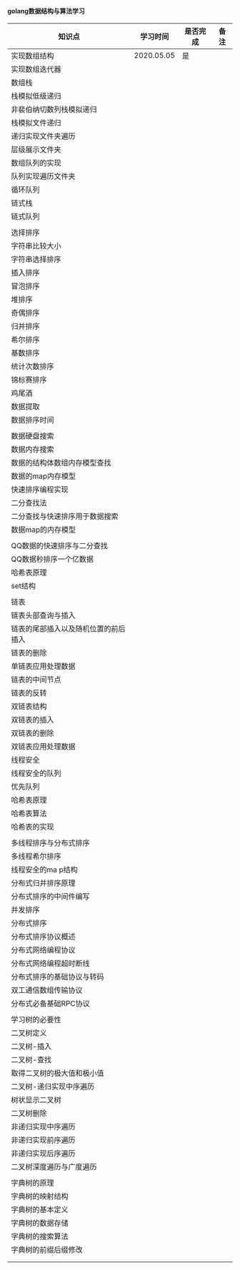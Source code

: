 #### golang数据结构与算法学习

| 知识点                               | 学习时间   | 是否完成 | 备注 |
| ------------------------------------ | ---------- | -------- | ---- |
| 实现数组结构                         | 2020.05.05 | 是       |      |
| 实现数组迭代器                       |            |          |      |
| 数组栈                               |            |          |      |
| 栈模拟低级递归                       |            |          |      |
| 非裴伯纳切数列栈模拟递归             |            |          |      |
| 栈模拟文件递归                       |            |          |      |
| 递归实现文件夹遍历                   |            |          |      |
| 层级展示文件夹                       |            |          |      |
| 数组队列的实现                       |            |          |      |
| 队列实现遍历文件夹                   |            |          |      |
| 循环队列                             |            |          |      |
| 链式栈                               |            |          |      |
| 链式队列                             |            |          |      |
|                                      |            |          |      |
| 选择排序                             |            |          |      |
| 字符串比较大小                       |            |          |      |
| 字符串选择排序                       |            |          |      |
| 插入排序                             |            |          |      |
| 冒泡排序                             |            |          |      |
| 堆排序                               |            |          |      |
| 奇偶排序                             |            |          |      |
| 归并排序                             |            |          |      |
| 希尔排序                             |            |          |      |
| 基数排序                             |            |          |      |
| 统计次数排序                         |            |          |      |
| 锦标赛排序                           |            |          |      |
| 鸡尾酒                               |            |          |      |
| 数据提取                             |            |          |      |
| 数据排序时间                         |            |          |      |
|                                      |            |          |      |
| 数据硬盘搜索                         |            |          |      |
| 数据内存搜索                         |            |          |      |
| 数据的结构体数组内存模型查找         |            |          |      |
| 数据的map内存模型                    |            |          |      |
| 快速排序编程实现                     |            |          |      |
| 二分查找法                           |            |          |      |
| 二分查找与快速排序用于数据搜索       |            |          |      |
| 数据map的内存模型                    |            |          |      |
|                                      |            |          |      |
| QQ数据的快速排序与二分查找           |            |          |      |
| QQ数据秒排序一个亿数据               |            |          |      |
| 哈希表原理                           |            |          |      |
| set结构                              |            |          |      |
|                                      |            |          |      |
| 链表                                 |            |          |      |
| 链表头部查询与插入                   |            |          |      |
| 链表的尾部插入以及随机位置的前后插入 |            |          |      |
| 链表的删除                           |            |          |      |
| 单链表应用处理数据                   |            |          |      |
| 链表的中间节点                       |            |          |      |
| 链表的反转                           |            |          |      |
| 双链表结构                           |            |          |      |
| 双链表的插入                         |            |          |      |
| 双链表的删除                         |            |          |      |
| 双链表应用处理数据                   |            |          |      |
| 线程安全                             |            |          |      |
| 线程安全的队列                       |            |          |      |
| 优先队列                             |            |          |      |
| 哈希表原理                           |            |          |      |
| 哈希表算法                           |            |          |      |
| 哈希表的实现                         |            |          |      |
|                                      |            |          |      |
| 多线程排序与分布式排序               |            |          |      |
| 多线程希尔排序                       |            |          |      |
| 线程安全的ma p结构                   |            |          |      |
| 分布式归并排序原理                   |            |          |      |
| 分布式排序的中间件编写               |            |          |      |
| 并发排序                             |            |          |      |
| 分布式排序                           |            |          |      |
| 分布式排序协议概述                   |            |          |      |
| 分布式网络编程协议                   |            |          |      |
| 分布式网络编程超时断线               |            |          |      |
| 分布式排序的基础协议与转码           |            |          |      |
| 双工通信数组传输协议                 |            |          |      |
| 分布式必备基础RPC协议                |            |          |      |
|                                      |            |          |      |
| 学习树的必要性                       |            |          |      |
| 二叉树定义                           |            |          |      |
| 二叉树-插入                          |            |          |      |
| 二叉树-查找                          |            |          |      |
| 取得二叉树的极大值和极小值           |            |          |      |
| 二叉树-递归实现中序遍历              |            |          |      |
| 树状显示二叉树                       |            |          |      |
| 二叉树删除                           |            |          |      |
| 非递归实现中序遍历                   |            |          |      |
| 非递归实现前序遍历                   |            |          |      |
| 非递归实现后序遍历                   |            |          |      |
| 二叉树深度遍历与广度遍历             |            |          |      |
|                                      |            |          |      |
| 字典树的原理                         |            |          |      |
| 字典树的映射结构                     |            |          |      |
| 字典树的基本定义                     |            |          |      |
| 字典树的数据存储                     |            |          |      |
| 字典树的搜索算法                     |            |          |      |
| 字典树的前缀后缀修改                 |            |          |      |
|                                      |            |          |      |
|                                      |            |          |      |

